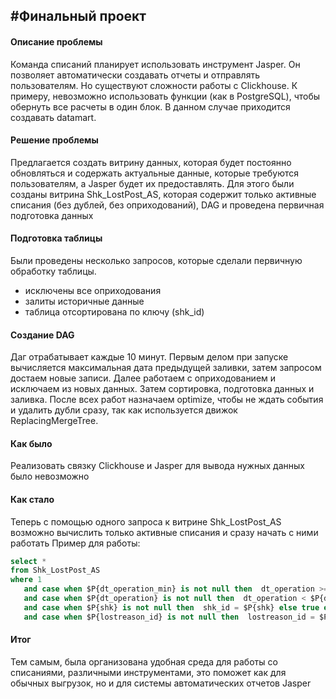 ## #Финальный проект

#### Описание проблемы

Команда списаний планирует использовать инструмент Jasper. Он позволяет автоматически создавать отчеты и отправлять пользователям. Но существуют сложности работы с Clickhouse. К примеру, невозможно использовать функции (как в PostgreSQL), чтобы обернуть все расчеты в один блок. В данном случае приходится создавать datamart. 

#### Решение проблемы
Предлагается создать витрину данных, которая будет постоянно обновляться и содержать актуальные данные, которые требуются пользователям, а Jasper будет их предоставлять.
Для этого были созданы витрина Shk_LostPost_AS, которая содержит только активные списания (без дублей, без оприходований), DAG и проведена первичная подготовка данных 

#### Подготовка таблицы
Были проведены несколько запросов, которые сделали первичную обработку таблицы. 
- исключены все оприходования
- залиты историчные данные
- таблица отсортирована по ключу (shk_id)

#### Создание DAG
Даг отрабатывает каждые 10 минут. Первым делом при запуске вычисляется максимальная дата предыдущей заливки, затем запросом достаем новые записи.
Далее работаем с оприходованием и исключаем из новых данных.
Затем сортировка, подготовка данных и заливка.
После всех работ назначаем optimize, чтобы не ждать события и удалить дубли сразу, так как используется движок ReplacingMergeTree.

#### Как было
Реализовать связку Clickhouse и Jasper для вывода нужных данных было невозможно
#### Как стало 
Теперь с помощью одного запроса к витрине Shk_LostPost_AS возможно вычислить только активные списания и сразу начать с ними работать
Пример для работы:
~~~~sql
select *
from Shk_LostPost_AS
where 1
   and case when $P{dt_operation_min} is not null then  dt_operation >= $P{dt_operation_min} else true end
   and case when $P{dt_operation} is not null then  dt_operation < $P{dt_operation} else true end
   and case when $P{shk} is not null then  shk_id = $P{shk} else true end
   and case when $P{lostreason_id} is not null then  lostreason_id = $P{lostreason_id} else true end
~~~~
#### Итог
Тем самым, была организована удобная среда для работы со списаниями, различными инструментами, это поможет как для обычных выгрузок, но и для системы автоматических отчетов Jasper
